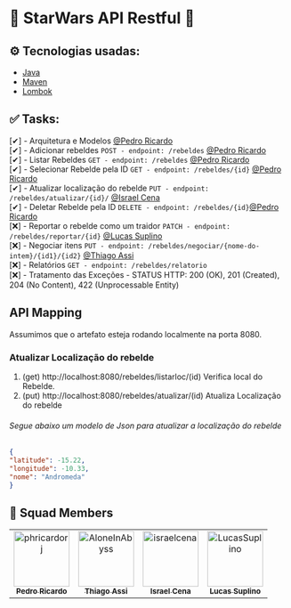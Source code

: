 # 🌌 StarWars API Restful 🚀

## ⚙️ Tecnologias usadas:

- [Java](https://www.java.com/)
- [Maven](https://maven.apache.org/)
- [Lombok](https://projectlombok.org/)

## ✅ Tasks:
[✔] - Arquitetura e Modelos [@Pedro Ricardo](https://github.com/phricardorj/)<br>
[✔] - Adicionar rebeldes `POST - endpoint: /rebeldes` [@Pedro Ricardo](https://github.com/phricardorj/)<br>
[✔] - Listar Rebeldes  `GET - endpoint: /rebeldes` [@Pedro Ricardo](https://github.com/phricardorj/)<br>
[✔] - Selecionar Rebelde pela ID `GET - endpoint: /rebeldes/{id}` [@Pedro Ricardo](https://github.com/phricardorj/)<br>
[✔] - Atualizar localização do rebelde `PUT - endpoint: /rebeldes/atualizar/{id}/` [@Israel Cena](https://github.com/israelcena)<br> 
[✔] - Deletar Rebelde pela ID `DELETE - endpoint: /rebeldes/{id}`[@Pedro Ricardo](https://github.com/phricardorj/)<br>
[❌] - Reportar o rebelde como um traidor `PATCH - endpoint: /rebeldes/reportar/{id}` [@Lucas Suplino](https://github.com/LucasSuplino) <br> 
[❌] - Negociar itens `PUT - endpoint: /rebeldes/negociar/{nome-do-intem}/{id1}/{id2}` [@Thiago Assi](https://github.com/AloneInAbyss) <br>
[❌] - Relatórios `GET - endpoint: /rebeldes/relatorio` <br>
[❌] - Tratamento das Exceções - STATUS HTTP: 200 (OK), 201 (Created), 204 (No Content), 422 (Unprocessable Entity)

## API Mapping

Assumimos que o artefato esteja rodando localmente na porta 8080.

### Atualizar Localização do rebelde
1. (get) http://localhost:8080/rebeldes/listarloc/(id)  Verifica local do Rebelde.
2. (put) http://localhost:8080/rebeldes/atualizar/(id) Atualiza Localização do rebelde

###### Segue abaixo um modelo de Json para atualizar a localização do rebelde

```Json 
{
"latitude": -15.22,
"longitude": -10.33,
"nome": "Andromeda"
}
```

## 🖖 Squad Members<br>
<table>
  <tr>
    <td align="center">
      <a href="https://github.com/phricardorj">
        <img src="https://avatars.githubusercontent.com/u/70300680" width="100px;" alt="phricardorj"/><br>
        <sub>
          <b>Pedro Ricardo</b>
        </sub>
      </a>
    </td>
    <td align="center">
      <a href="https://github.com/AloneInAbyss">
        <img src="https://avatars.githubusercontent.com/u/37054274" width="100px;" alt="AloneInAbyss"/><br>
        <sub>
          <b>Thiago Assi</b>
        </sub>
      </a>
    </td>
    <td align="center">
      <a href="https://github.com/israelcena">
        <img src="https://avatars.githubusercontent.com/u/1072865" width="100px;" alt="israelcena"/><br>
        <sub>
          <b>Israel Cena</b>
        </sub>
      </a>
    </td>
    <td align="center">
      <a href="https://github.com/LucasSuplino">
        <img src="https://avatars.githubusercontent.com/u/31294320" width="100px;" alt="LucasSuplino"/><br>
        <sub>
          <b>Lucas Suplino</b>
        </sub>
      </a>
    </td>
  </tr>
</table>
